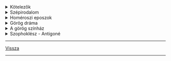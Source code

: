 
<details>
<summary>Kötelezők</summary>

---

> ### Memoriter
>
> - Homérosz: Odüsszeia (első sortól a tizedik sorig)
> - Szophoklész: Antigoné (Sok van, mint csodálatos)
> - Ó Magyar Mária: Siralom
> - Halotti beszéd és könyörgés: (részlet)
> - Janus Pannonius: Pannonia dícsérete
> - Ballasi Bálint: Egy katona ének
> - Shakespeare: Rómeó és Júlia (részlet)

> ### Kötelező irodalom
>
> - Biblia (részlet)
> - Homérosz: Odüsszeia
> - Szophoklész: Antigoné
> - Shakespeare: Rómeó és Júlia
> - Zrínyi Miklós: Szigeti veszedelem

---

</details>

<details>
<summary>Szépirodalom</summary>

---

> ### Eredete szerint
> - nép költészet
> - mű költészet

> ### Műneme szerint
> - Epika
> - Líra
> - Dráma
>
> #### ***Epika***:
> eseménysort, történetet elbeszélő műfajok csoportja.
> - Anegdota
> - Ballada
> - Elbeszélő költemény
> - Életkép
> - Eposz
> - Mese
> - Mítosz
> - Monda
> - Regény
> - Elbeszélés
>
> #### ***Líra***:
> Az ember belső világát, érzelmeit, hangulatát, gondolatait kifejező műfajok csoportja.
> - Dal
> - Elégia
> - Epigramma
> - Óda (himnusz)
> - Tájleíró költemény
> - Rapszódia
>
> ##### Lírai művek:
> mivel kevés a cselekmény, a hangulatváltás, a gondolati ív és az érzelmi hullámlás adhatja a szerkezetet.
>
> #### ***Dráma***:
> Az eseménysort a szerplők jellemét a mű mondanivalóját, dialógusokból ismerjük meg.
> - Tragédia
> - Komédia
> - Tragikomédia

> ### Hangneme szerint
> - Humoros: jellem komikum, helyzetkomikum
> - Gúnyos: Irónia, Szatíra
> - Patetikus: Szenvedélyes
> - Tárgyilagos

> ### Forma szeint
> - Vers
> - Próza

> ### Rímelés
> Hangzásbeli, többnyire sorvégi összecsengés a szövegben. A rímelő két sor, rím párt alkot.
> #### ***Rím képlet***:
> - A A B B: páros rím
> - A A A A: csoport rím
> - A B A B: kereszt rím
> - A B B A: ölelkező rím
>
> #### ***Alliteráció***:
> A szavak kezdőbetűinek összecsengése.
>
> #### ***Szerkezet (kompozíció)***:
> A mű részeinek egységbe rendezése.

> ### Epikus drámai művek
> - Expozíció
> - Bonyodalom
> - Kibontakozás
> - Tetőpont
> - Megoldás

---

</details>

<details>
<summary>Homéroszi eposzok</summary>

> ---
>
> ### Eposz
>
> Az eposz verses nagyepikai műfaj, mely egy egész közösségre kiható nagy jelentőségű eseményt dolgoz fel, illetve az esemény azzá válik az eposzi ábrázolás során. Az eposz az epika műnemébe tartozó, nagy terjedelmű elbeszélő költemény.

> ### Az eposzi kellékek
> 
> - invokáció (segélykérés): az eposz kezdősora, melyben a múzsát (görög: Kalliopné) szólítja meg, hogy elnyerje támogatását 
> - propozíció (témamegjelölés): A segélykéréshez kapcsolódó, kettős szerepű eposzi kellék. Az elbeszélő megjelöli, hogy minek az elbeszéléséhez kéri a múzsa támogatását.
> - in medias res (a dolgok közepébe vágó kezdés)
> - enumeráció (seregszemle): felsorolja a szemben álló feleket
> - epitheton ornans (állandó eposzi jelzők): szószerkezetek, melyekben a jelző és a jelzett szó kapcsolata állandósul, megkönnyítve a megjegyzést. Pl.: leleményes Oüsszeusz, jóeszű Télemakhosz, szilárdszívű Pénelopia.
> - deus ex machina (isteni gépezet): csodás elemek, természetfeletti, ...... az emberek életébe 

> ### Homéroszi kérdés
>
> Az eposzok szerzője azonos vagy eltérő a hagyomány mindkettőt Homérosznak tulajdonítja, de a mai irodalom tudomány szerint az Odüsszeia szerzője 1 emberöltővel később élt mint az Iliászé.
> - a világképek összehasonlítása
> - az Odüsszeiában az istenek szerepe korlátozottabb
> - az Iliász hősei kelet felé, az Odüsszeiáé nyugatra tájékozódnak.
>
> Mindkét mű a trójai mondakörből merítette témáját.

> ## Iliász
>
> Keletkezése: kr.e. 8.sz.
>
> A trójai háború 10 évéből 52 napos szakaszt emel ki. A középpontban Achilleus áll és az ő haragja.
>
> Verselése: időmértékes, 15700 hexameterből áll.
>
> Szerkezete: 24 ének, lineárisan előremutató a cselekmény.
>
> Embereszmény: Achilleus a hősi halállal megszerezhető dicsőséget választja a hosszú békés, de névetelen, dicstelen élet helyett. A katonai erényekben, harci dicsőségekben megtestesülő emberi nagyság a homéroszi kor nemesség ideálja volt.

> ## Odüsszeia
>
> Keletkezése: kr.e. 8.sz. végén
> 
> Témája: a trójai háború után, Odüsszueusz bolyongása, 10 évig tartó küzdelme a hazatérésért.
> 
> Verselése: időmértékes 12110 hexameterből áll
>
> A hősköltemény jelen ideje 40 nap. Ennyi idő telik el a cselekmény megindulása (a hős hazatérését) elhatározó istengyűlés és befejeződés (Itthakai békekötés) között.
>
> Szerkezete: 24 ének, ezen belül az 1 és 12 ének Odüsszeusz kalandos utazása, 13 és 24 ének a hazatérése. (9-12 kalandok, 1-4 Itthaka, 5-8 Kalipszo nimfánál)
>
> Odüsszeusz kalandjai:
>
> - a kikónok városában
> - a lótusszedők földjén
> - a küklopsz kaland
> - Aiolié szigetén
> - iaisztvégonok pusztítása
> - Aiaié szigetén
> - alvilág
> - találkozás a szirénekkel
> - Szküla és Kharübdóisz
> - Éeliosz marháinak megdézsmálása
>
> Embereszménye: a sokat tapasztalt, bölcs, leleményes, másokkal is törődő Oüsszeusz, aki saját sorsának irányítója, a polisz polgárság eszménye. 
>
> ---

</details>

<details>
<summary>Görög dráma</summary>

---

> Eredete: vallási szertartásokhoz vezethető vissza, a Dionuszosz kultuszhoz kapcsolódik.

> #### Dionüszosz
>> A bor, mámor és a szőlőművelés Istene.
>> Több ünnepe is volt, a legnagyobb januárban.
>> 50 főből álló kórus, kardalokat adott elő, ezekben Dionuszosz sorsát, szenvedését...énekelték meg.

> Dráma kialakulása felé az első lépés az lehetett, hogy a karvezető kivált a kórusból és egyedül mondott el egy részletet az énekből, amelyre a kar válaszolt.
>
> Phestis léptette fel az első színészt.
> Aiszkhülosz emelte egyről-kettőre
> a három színészt Szophoklész vezette be.
>
> A dráma tárgya is megváltozik, Dionuszosz helyét a trójai és a thébai mondakör hősei foglalják el.
> minden év március - áprilisában tartották a nagy Dionüszosz ünnepet a Dionüssziát, melynek fénypontja a drámai verseny volt.
> Kezdetben tragédiaköltők, később komédiaköltők is részt vettek.
> A tragédiaköltők három tragédiával és egy vígjátékkal vettek részt, míg a komédiaköltők egyes kardalokkal.

---

</details>

<details>
<summary>A görög színház</summary>

---

Domboldalra építették, félkör alakú volt, lépcsőzetesen emelkedtek a padsorok a nézők számára. 
Akár 17000 ember is elfért.
A színház közpén volt a félkör alakú "színpad", a kórus helye a nézőtérrel szemben.
Egy templomot vagy egy palotát ábrázoló falat emeltek a háttérben.
A színészek álarcot hordtak, amely elárulta viselőjének nemét, hangulatát, rangját...
A női szerepeket is férfiak játszották.
Az előadások délelőtt kezdődtek és természetes világítás mellett egész nap tartották.

---

</details>

<details>
<summary>Szophoklész - Antigoné</summary>

---

Témáját a thébai mondakörből meríti.

| Szereplők |  |
| :-- | :-- |
| Antigoné<br>Iszméné | Oidipusz lányai |
| Kreon | a király |
| Haimon | Kreon fia, Antigoné vőlegénye |
| Teiresziász | a vak jós |
| Eurüdiké | Kreon felesége |
| Az őr |  |
|  |  |
| Emlegetik |  |
| Epeoklész | védte a várost |
| Polüneikész | támadta a várost |
| Oidipusz |  |

Konfliktusok rendszere:

Antigoné <----> Kreon
|                |
|                |
ˇ                ˇ
Iszméné         Haimon   Teireiszász    Az őr

---

</details>

---

[Vissza](../../../README.md)

---
